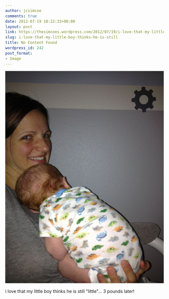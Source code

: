 ```yaml
---
author: jcsimcoe
comments: true
date: 2012-07-19 18:22:33+00:00
layout: post
link: https://thesimcoes.wordpress.com/2012/07/19/i-love-that-my-little-boy-thinks-he-is-still/
slug: i-love-that-my-little-boy-thinks-he-is-still
title: No Content Found
wordpress_id: 242
post_format:
- Image
---
```


![](/public/assets/tumblr_m7f71l2shx1qbwpqvo1_1280.jpg)

i love that my little boy thinks he is still "little"… 3 pounds later!
